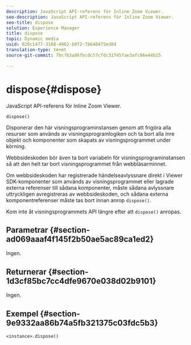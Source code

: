 ```yaml
---
description: JavaScript API-referens för Inline Zoom Viewer.
seo-description: JavaScript API-referens för Inline Zoom Viewer.
seo-title: dispose
solution: Experience Manager
title: dispose
topic: Dynamic media
uuid: 020c1477-3188-4962-b8f2-7b640475ed84
translation-type: tm+mt
source-git-commit: 7bc7b3a86fbcdc57cfdc31745fae3afc06e44b15

---
```



# dispose{#dispose}

JavaScript API-referens för Inline Zoom Viewer.

`dispose()`

Disponerar den här visningsprograminstansen genom att frigöra alla resurser som används av visningsprogramlogiken och ta bort alla inre objekt och komponenter som skapats av visningsprogrammet under körning.

Webbsideskoden bör även ta bort variabeln för visningsprograminstansen så att den helt tar bort visningsprogrammet från webbläsarminnet.

Om webbsideskoden har registrerade händelseavlyssnare direkt i Viewer SDK-komponenter som används av visningsprogrammet eller lagrade externa referenser till sådana komponenter, måste sådana avlyssnare uttryckligen avregistreras av webbsideskoden, och sådana externa komponentreferenser måste tas bort innan anrop `dispose()`.

Kom inte åt visningsprogrammets API längre efter att `dispose()` anropas.

## Parametrar {#section-ad069aaaf4f145f2b50ae5ac89ca1ed2}

Ingen.

## Returnerar {#section-1d3cf85bc7cc4dfe9670e038d02b9101}

Ingen.

## Exempel {#section-9e9332aa86b74a5fb321375c03fdc5b3}

```
<instance>.dispose()
```

